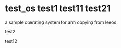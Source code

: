 # test_os test1 test11 test21
a sample operating system for arm copying from leeos





test2



test12